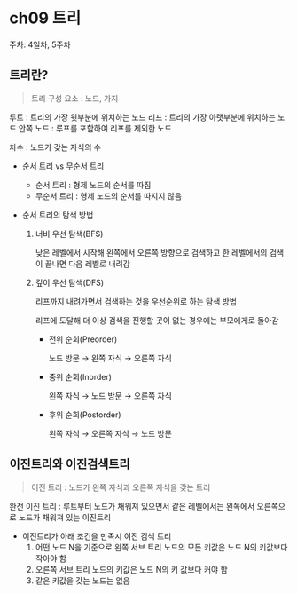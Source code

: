 # ch09 트리

주차: 4일차, 5주차

## 트리란?

> 트리 구성 요소 : 노드, 가지

루트 : 트리의 가장 윗부분에 위치하는 노드
리프 : 트리의 가장 아랫부분에 위치하는 노드
안쪽 노드 : 루프를 포함하여 리프를 제외한 노드

차수 : 노드가 갖는 자식의 수
> 

- 순서 트리 vs 무순서 트리
    - 순서 트리 : 형제 노드의 순서를 따짐
    - 무순서 트리 : 형제 노드의 순서를 따지지 않음

- 순서 트리의 탐색 방법
    1. 너비 우선 탐색(BFS)
        
        낮은 레벨에서 시작해 왼쪽에서 오른쪽 방향으로 검색하고 한 레벨에서의 검색이 끝나면 다음 레벨로 내려감
        
    2. 깊이 우선 탐색(DFS)
        
        리프까지 내려가면서 검색하는 것을 우선순위로 하는 탐색 방법
        
        리프에 도달해 더 이상 검색을 진행할 곳이 없는 경우에는 부모에게로 돌아감
        
        - 전위 순회(Preorder)
            
            노드 방문 → 왼쪽 자식 → 오른쪽 자식
            
        - 중위 순회(Inorder)
            
            왼쪽 자식 → 노드 방문 → 오른쪽 자식
            
        - 후위 순회(Postorder)
            
            왼쪽 자식 → 오른쪽 자식 → 노드 방문
            

## 이진트리와 이진검색트리

> 이진 트리
: 노드가 왼쪽 자식과 오른쪽 자식을 갖는 트리

완전 이진 트리
: 루트부터 노드가 채워져 있으면서 같은 레벨에서는 왼쪽에서 오른쪽으로 노드가 채워져 있는 이진트리
> 

- 이진트리가 아래 조건을 만족시 이진 검색 트리
    1. 어떤 노드 N을 기준으로 왼쪽 서브 트리 노드의 모든 키값은 노드 N의 키값보다 작아야 함
    2. 오른쪽 서브 트리 노드의 키값은 노드 N의 키 값보다 커야 함
    3. 같은 키값을 갖는 노드는 없음